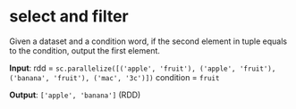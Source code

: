 # select and filter

Given a dataset and a condition word, if the second element in tuple equals to the condition, output the first element. 

**Input**: rdd = `sc.parallelize([('apple', 'fruit'), ('apple', 'fruit'), ('banana', 'fruit'), ('mac', '3c')])`
           condition = `fruit`
 
**Output**: `['apple', 'banana']` (RDD)


